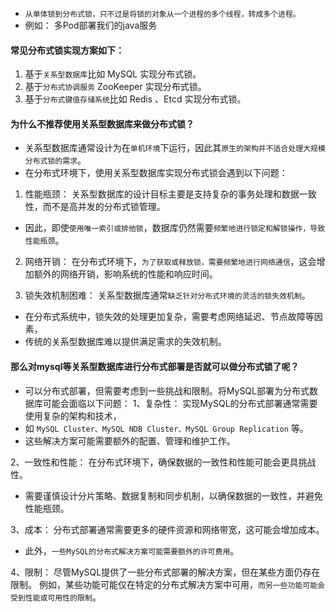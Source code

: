 
* `从单体锁到分布式锁，只不过是将锁的对象从一个进程的多个线程，转成多个进程。`
* 例如： 多Pod部署我们的java服务

#### 常见分布式锁实现方案如下：
1. 基于`关系型数据库`比如 MySQL 实现分布式锁。
2. 基于`分布式协调服务` ZooKeeper 实现分布式锁。
3. 基于`分布式键值存储系统`比如 Redis 、Etcd 实现分布式锁。

#### 为什么不推荐使用关系型数据库来做分布式锁？
* 关系型数据库通常设计为在`单机环境`下运行，因此其`原生的架构并不适合处理大规模分布式锁的需求`。
* 在分布式环境下，使用关系型数据库实现分布式锁会遇到以下问题：
1. 性能瓶颈： 关系型数据库的设计目标主要是支持复杂的事务处理和数据一致性，而不是高并发的分布式锁管理。
* 因此，即使`使用唯一索引或排他锁`，数据库仍然需要`频繁地进行锁定和解锁操作，导致性能瓶颈`。

2. 网络开销： 在分布式环境下，`为了获取或释放锁，需要频繁地进行网络通信`，这会增加额外的网络开销，影响系统的性能和响应时间。

3. 锁失效机制困难： 关系型数据库通常`缺乏针对分布式环境的灵活的锁失效机制`。
* 在分布式系统中，锁失效的处理更加复杂，需要考虑网络延迟、节点故障等因素，
* 传统的关系型数据库难以提供满足需求的失效机制。

#### 那么对mysql等关系型数据库进行分布式部署是否就可以做分布式锁了呢？
* 可以分布式部署，但需要考虑到一些挑战和限制。将MySQL部署为分布式数据库可能会面临以下问题：
1、复杂性： 实现MySQL的分布式部署通常需要使用复杂的架构和技术，
* 如 `MySQL Cluster、MySQL NDB Cluster、MySQL Group Replication` 等。
* 这些解决方案可能需要额外的配置、管理和维护工作。

2、一致性和性能： 在分布式环境下，确保数据的一致性和性能可能会更具挑战性。
* 需要谨慎设计分片策略、数据复制和同步机制，以确保数据的一致性，并避免性能瓶颈。

3、成本： 分布式部署通常需要更多的硬件资源和网络带宽，这可能会增加成本。
* 此外，`一些MySQL的分布式解决方案可能需要额外的许可费用`。

4、限制： 尽管MySQL提供了一些分布式部署的解决方案，但在某些方面仍存在限制。
例如，某些功能可能仅在特定的分布式解决方案中可用，`而另一些功能可能会受到性能或可用性的限制`。


